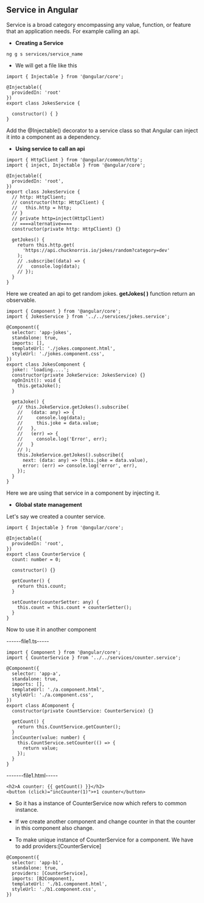 ## Service in Angular

Service is a broad category encompassing any value, function, or feature that an application needs.
For example calling an api.

- **Creating a Service**

```
ng g s services/service_name
```

- We will get a file like this

```
import { Injectable } from '@angular/core';

@Injectable({
  providedIn: 'root'
})
export class JokesService {

  constructor() { }
}

```

Add the @Injectable() decorator to a service class so that Angular can inject it into a component as a dependency.

- **Using service to call an api**

```
import { HttpClient } from '@angular/common/http';
import { inject, Injectable } from '@angular/core';

@Injectable({
  providedIn: 'root',
})
export class JokesService {
  // http: HttpClient;
  // constructor(http: HttpClient) {
  //   this.http = http;
  // }
  // private http=inject(HttpClient)
  // ====alternative====
  constructor(private http: HttpClient) {}

  getJokes() {
    return this.http.get(
      'https://api.chucknorris.io/jokes/random?category=dev'
    );
    // .subscribe((data) => {
    //   console.log(data);
    // });
  }
}
```

Here we created an api to get random jokes.
**getJokes( )** function return an observable.

```
import { Component } from '@angular/core';
import { JokesService } from '../../services/jokes.service';

@Component({
  selector: 'app-jokes',
  standalone: true,
  imports: [],
  templateUrl: './jokes.component.html',
  styleUrl: './jokes.component.css',
})
export class JokesComponent {
  joke!: 'loading....';
  constructor(private JokeService: JokesService) {}
  ngOnInit(): void {
    this.getaJoke();
  }

  getaJoke() {
    // this.JokeService.getJokes().subscribe(
    //   (data: any) => {
    //     console.log(data);
    //     this.joke = data.value;
    //   },
    //   (err) => {
    //     console.log('Error', err);
    //   }
    // );
    this.JokeService.getJokes().subscribe({
      next: (data: any) => (this.joke = data.value),
      error: (err) => console.log('error', err),
    });
  }
}
```

Here we are using that service in a component by injecting it.

- **Global state management**

Let's say we created a counter service.

```
import { Injectable } from '@angular/core';

@Injectable({
  providedIn: 'root',
})
export class CounterService {
  count: number = 0;

  constructor() {}

  getCounter() {
    return this.count;
  }

  setCounter(counterSetter: any) {
    this.count = this.count + counterSetter();
  }
}
```

Now to use it in another component

------file1.ts-----

```
import { Component } from '@angular/core';
import { CounterService } from '../../services/counter.service';

@Component({
  selector: 'app-a',
  standalone: true,
  imports: [],
  templateUrl: './a.component.html',
  styleUrl: './a.component.css',
})
export class AComponent {
  constructor(private CountService: CounterService) {}

  getCount() {
    return this.CountService.getCounter();
  }
  incCounter(value: number) {
    this.CountService.setCounter(() => {
      return value;
    });
  }
}

```

-------file1.html-----

```
<h2>A counter: {{ getCount() }}</h2>
<button (click)="incCounter(1)">+1 counter</button>

```

- So it has a instance of CounterService now which refers to common instance.

- If we create another component and change counter in that the counter in this component also change.

- To make unique instance of CounterService for a component. We have to add providers:[CounterService]

```
@Component({
  selector: 'app-b1',
  standalone: true,
  providers: [CounterService],
  imports: [B2Component],
  templateUrl: './b1.component.html',
  styleUrl: './b1.component.css',
})
```

